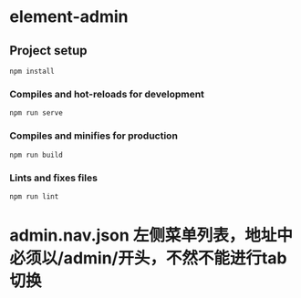 # element-admin

## Project setup
```
npm install
```

### Compiles and hot-reloads for development
```
npm run serve
```

### Compiles and minifies for production
```
npm run build
```

### Lints and fixes files
```
npm run lint
```

# admin.nav.json 左侧菜单列表，地址中必须以/admin/开头，不然不能进行tab切换
